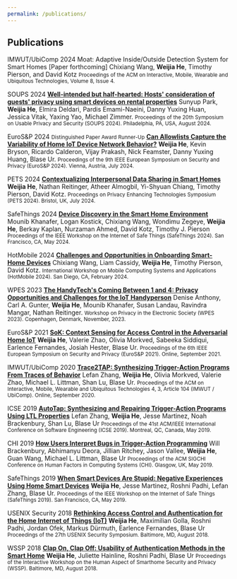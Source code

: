 ```yaml
---
permalink: /publications/
---
```


## Publications

<venue>IMWUT/UbiComp 2024</venue> Moat: Adaptive Inside/Outside Detection System for Smart Homes [Paper forthcoming]
Chixiang Wang, __**Weijia He**__, Timothy Pierson, and David Kotz
<small>Proceedings of the ACM on Interactive, Mobile, Wearable and Ubiquitous Technologies, Volume 8, Issue 4. </small>

<venue>SOUPS 2024</venue> [**Well-intended but half-hearted: Hosts' consideration of guests' privacy using smart devices on rental properties**](/papers/soups2024.pdf)
Sunyup Park, __**Weijia He**__, Elmira Deldari, Pardis Emami-Naeini, Danny Yuxing Huan, Jessica Vitak, Yaxing Yao, Michael Zimmer.
<small>Proceedings of the 20th Symposium on Usable Privacy and Security (SOUPS 2024). Philadelphia, PA, USA, August 2024.</small>

<venue>EuroS&P 2024</venue> <award><small>Distinguished Paper Award Runner-Up</small></award> [**Can Allowlists Capture the Variability of Home IoT Device Network Behavior?**](/papers/eurosp24.pdf)
__**Weijia He**__, Kevin Bryson, Ricardo Calderon, Vijay Prakash, Nick Feamster, Danny Yuxing Huang, Blase Ur.
<small>Proceedings of the 9th IEEE European Symposium on Security and Privacy (EuroS&P 2024). Vienna, Austria, July 2024.</small>

<venue>PETS 2024</venue> [**Contextualizing Interpersonal Data Sharing in Smart Homes**](/papers/popets24.pdf)
__**Weijia He**__, Nathan Reitinger, Atheer Almogbil, Yi-Shyuan Chiang, Timothy Pierson, David Kotz.
<small>Proceedings on Privacy Enhancing Technologies Symposium (PETS 2024). Bristol, UK, July 2024.</small>

<venue>SafeThings 2024</venue> [**Device Discovery in the Smart Home Environment**](/papers/safethings24.pdf)
Mounib Khanafer, Logan Kostick, Chixiang Wang, Wondimu Zegeye, __**Weijia He**__, Berkay Kaplan, Nurzaman Ahmed, David Kotz, Timothy J. Pierson
<small>Proceedings of the IEEE Workshop on the Internet of Safe Things (SafeThings 2024). San Francisco, CA, May 2024.</small>

<venue>HotMobile 2024</venue> [**Challenges and Opportunities in Onboarding Smart-Home Devices**](/papers/hotemobile24.pdf)
Chixiang Wang, Liam Cassidy, __**Weijia He**__, Timothy Pierson, David Kotz.
<small>International Workshop on Mobile Computing Systems and Applications (HotMobile 2024). San Diego, CA, February 2024.</small>

<venue>WPES 2023</venue> [**The HandyTech's Coming Between 1 and 4: Privacy Opportunities and Challenges for the IoT Handyperson**](/papers/wpes23.pdf)
Denise Anthony, Carl A. Gunter, __**Weijia He**__, Mounib Khanafer, Susan Landau, Ravindra Mangar, Nathan Reitinger.
<small>Workshop on Privacy in the Electronic Society (WPES 2023). Copenhagen, Denmark, November, 2023.</small>

<venue>EuroS&P 2021</venue> [**SoK: Context Sensing for Access Control in the Adversarial Home IoT**](/papers/eurosp21-sok.pdf)
__**Weijia He**__, Valerie Zhao, Olivia Morkved, Sabeeka Siddiqui, Earlence Fernandes, Josiah Hester, Blase Ur.
<small>Proceedings of the 6th IEEE European Symposium on Security and Privacy (EuroS&P 2021). Online, September 2021.</small>

<venue>IMWUT/UbiComp 2020</venue> [**Trace2TAP: Synthesizing Trigger-Action Programs From Traces of Behavior**](/papers/trace2tap.pdf)
Lefan Zhang, __**Weijia He**__, Olivia Morkved, Valerie Zhao, Michael L. Littman, Shan Lu, Blase Ur.
<small>Proceedings of the ACM on Interactive, Mobile, Wearable and Ubiquitous Technologies 4, 3, Article 104 (IMWUT / UbiComp). Online, September 2020.</small>

<venue>ICSE 2019</venue> [**AutoTap: Synthesizing and Repairing Trigger-Action Programs Using LTL Properties**](/papers/autotap.pdf)
Lefan Zhang, __**Weijia He**__, Jesse Martinez, Noah Brackenbury, Shan Lu, Blase Ur
<small>Proceedings of the 41st ACM/IEEE International Conference on Software Engineering (ICSE 2019). Montreal, QC, Canada, May 2019.</small>

<venue>CHI 2019</venue> [**How Users Interpret Bugs in Trigger-Action Programming**](/papers/chi19-ifttt-cameraready.pdf)
Will Brackenbury, Abhimanyu Deora, Jillian Ritchey, Jason Vallee, __**Weijia He**__, Guan Wang, Michael L. Littman, Blase Ur
<small>Proceedings of the ACM SIGCHI Conference on Human Factors in Computing Systems (CHI). Glasgow, UK, May 2019.</small>

<venue>SafeThings 2019</venue> [**When Smart Devices Are Stupid: Negative Experiences Using Home Smart Devices**](/papers/safethings19-bugs.pdf)
__**Weijia He**__, Jesse Martinez, Roshni Padhi, Lefan Zhang, Blase Ur. 
<small>Proceedings of the IEEE Workshop on the Internet of Safe Things (SafeThings 2019). San Francisco, CA, May 2019.</small>

<venue>USENIX Security 2018</venue> [**Rethinking Access Control and Authentication for the Home Internet of Things (IoT)**](/papers/usenixsec18.pdf)
__**Weijia He**__, Maximilian Golla, Roshni Padhi, Jordan Ofek, Markus Dürmuth, Earlence Fernandes, Blase Ur
<small>Proceedings of the 27th USENIX Security Symposium. Baltimore, MD, August 2018.</small>

<venue>WSSP 2018</venue> [**Clap On, Clap Off: Usability of Authentication Methods in the Smart Home**](/papers/wssp18.pdf)
__**Weijia He**__, Juliette Hainline, Roshni Padhi, Blase Ur
<small>Proceedings of the Interactive Workshop on the Human Aspect of Smarthome Security and Privacy (WSSP). Baltimore, MD, August 2018.</small>
